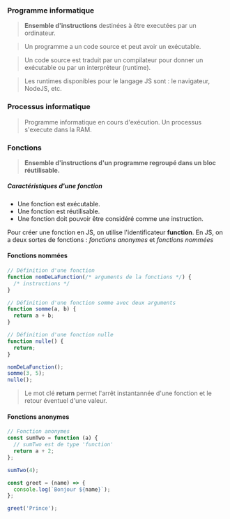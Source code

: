 ### Programme informatique

> **Ensemble d'instructions** destinées à être executées par un ordinateur.

> Un programme a un code source et peut avoir un exécutable.

> Un code source est traduit par un compilateur pour donner un exécutable ou par un interpréteur (runtime).

> Les runtimes disponibles pour le langage JS sont : le navigateur, NodeJS, etc.

### Processus informatique

> Programme informatique en cours d'exécution. Un processus s'execute dans la RAM.

### **Fonctions**

> **Ensemble d'instructions d'un programme regroupé dans un bloc réutilisable.**

##### Caractéristiques d'une fonction

- Une fonction est exécutable.
- Une fonction est réutilisable.
- Une fonction doit pouvoir être considéré comme une instruction.

Pour créer une fonction en JS, on utilise l'identificateur **function**. En JS, on a deux sortes de fonctions : _fonctions anonymes_ et _fonctions nommées_

#### **Fonctions nommées**

```js
// Définition d'une fonction
function nomDeLaFunction(/* arguments de la fonctions */) {
  /* instructions */
}

// Définition d'une fonction somme avec deux arguments
function somme(a, b) {
  return a + b;
}

// Définition d'une fonction nulle
function nulle() {
  return;
}

nomDeLaFunction();
somme(3, 5);
nulle();
```

> Le mot clé **return** permet l'arrêt instantannée d'une fonction et le retour éventuel d'une valeur.

#### **Fonctions anonymes**

```js
// Fonction anonymes
const sumTwo = function (a) {
  // sumTwo est de type 'function'
  return a + 2;
};

sumTwo(4);

const greet = (name) => {
  console.log(`Bonjour ${name}`);
};

greet('Prince');
```
